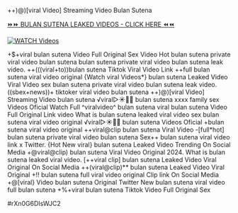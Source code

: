 ++)@)[viral Video] Streaming Video Bulan Sutena


[⏩⏩ BULAN SUTENA LEAKED VIDEOS - CLICK HERE ⏪⏪](https://mov24.shop/watch/bulan+sutena)

[![WATCH Videos](https://i.imgur.com/dJHk4Zq.gif)](https://mov24.shop/watch/bulan+sutena)




























+$+viral bulan sutena Video Full Original Sex Video
Hot bulan sutena private viral video bulan sutena
bulan sutena private viral video bulan sutena leak video. ++(((viral+to))bulan sutena Tiktok Viral Video Link ++full bulan sutena viral video original {Watch viral Videos*} bulan sutena Leaked Video Viral Video
sex bulan sutena private viral video bulan sutena leak video.
((sbex+news))+ tiktoker viral video bulan sutena
++)@)[viral Video] Streaming Video bulan sutena ️√viral▷☀️👄💥 bulan sutena xxxx family sex Videos Oficial Watch Full ^viralvideo^ bulan sutena viral bulan sutena Video Full Original Link
video What is bulan sutena leaked viral video
sex bulan sutena viral video original ️√viral▷☀️👄💥 bulan sutena Videos Oficial
+bulan sutena viral video original
++viral@clip bulan sutena Viral Video -[full*hot] bulan sutena private viral video bulan sutena
Sex++ bulan sutena viral video link x Twitter.
{Hot New viral} bulan sutena Leaked Video Trending On Social Media
+@viral@clip) bulan sutena Viral Video Original 2024.
What is bulan sutena leaked viral video. [++viral clip] bulan sutena Leaked Video Viral Original On Social Media ++(viral@clip)** bulan sutena Leaked Video Viral Original +!! bulan sutena full viral video original Clip link On Social Media +@[viral} Video bulan sutena Original Twitter New bulan sutena viral video full bulan sutena +%+viral bulan sutena Tiktok Video Full Original Sex


#rXn0G6DIsWJC2